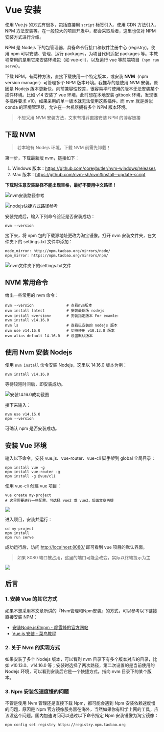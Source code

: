 # Vue 安装

使用 Vue.js 的方式有很多，包括直接用 `script` 标签引入、使用 CDN 方法引入、NPM 方法安装等。在一般较大的项目开发中，都会采取后者，这里也仅对 NPM 安装方式进行介绍。

NPM 是 Nodejs 下的包管理器，具备命令行接口和软件注册中心 (registry)，使用 npm 可以安装、管理、运行 packages，为项目代码适配 packages 等。本教程常用的是用它来安装环境包（如 vue-cli），以及运行 vue 等前端项目（`npm run serve`）。

下载 NPM，有两种方法，直接下载使用一个特定版本，或安装 **NVM**（npm version manager）可管理多个 NPM 版本环境。我推荐的是使用 NVM 安装。原因是 Nodejs 版本更新快，向前兼容性较差，很容易平时使用的版本无法安装某个插件环境。比如 v14 安装了 vue 环境，此时想在本地安装 gitbook 环境，发现很多插件要求 v10，如果采用的单一版本就无法使用这些插件。而 nvm 就是类似 conda 的环境管理器，允许在一台机器拥有多个 NPM 版本环境。

> 不想采用 NVM 安装方法，文末有推荐直接安装 NPM 的博客链接

## 下载 NVM

> 若本地有 Nodejs 环境，下载 NVM 前需先卸载！

第一步，下载最新版 nvm，链接如下：

1. Windows 版本：<a href="https://github.com/coreybutler/nvm-windows/releases" target="_blank">https://github.com/coreybutler/nvm-windows/releases</a>
2. Mac 版本：<a href="https://github.com/nvm-sh/nvm#install--update-script" target="_blank">https://github.com/nvm-sh/nvm#install--update-script</a>

**下载时注意安装路径不能出现空格，最好不要用中文路径！**

![nvm安装路径参考](/img/post-nvm/nvm-address.png)

![nodejs快捷方式路径参考](/img/post-nvm/node-address.png)

安装完成后，输入下列命令验证是否安装成功：

```shell
nvm --version
```

接下来，将 npm 包的下载源地址更改为淘宝镜像。打开 nvm 安装文件夹，在文件夹下的 settings.txt 文件中添加：

```txt
node_mirror: http://npm.taobao.org/mirrors/node/
npm_mirror: https://npm.taobao.org/mirrors/npm/
```

![nvm文件夹下的settings.txt文件](/img/post-nvm/nvm-settings.png)

## NVM 常用命令

给出一些常用的 nvm 命令：

```shell
nvm --version               # 查看nvm版本
nvm install latest          # 安装最新版 nodejs
nvm install <version>       # 安装指定版本 For examle:
nvm install v14.16.0
nvm ls                      # 查看已安装的 nodejs 版本
nvm use v14.16.0            # 切换使用 v10.13.0 版本
nvm alias default 14.16.0   # 设置默认版本
```

## 使用 Nvm 安装 Nodejs

使用 `nvm install` 命令安装 Nodejs，这里以 14.16.0 版本为例：

```shell
nvm install v14.16.0
```

等待较短时间后，即安装成功。

![安装14.16.0成功截图](/img/post-nvm/nvm-install-v14.16.0.png)

接下来输入：

```shell
nvm use v14.16.0
npm --version
```

可确认 npm 是否安装成功。

## 安装 Vue 环境

输入以下命令，安装 vue.js、vue-router、vue-cli 脚手架到 global 全局目录：

```shell
npm install vue -g
npm install vue-router -g
npm install -g @vue/cli
```

使用 vue-cli 创建 vue 项目：

```shell
vue create my-project
# 这里需要进行一些配置，可选择 vue2 或 vue3，后面文章再提
```

![](/img/post-nvm/vue-create.png)

进入项目，安装并运行：

```shell
cd my-project
npm install
npm run serve
```

成功运行后，访问 [http://localhost:8080/](http://localhost:8080/) 即可看到 vue 项目的默认界面。

> 如果 8080 端口被占用，这里的端口可能会改变，实际以终端提示为主

![](/img/post-nvm/vue-init-page.png)

## 后言

### 1. 安装 Vue 的其它方式

如果不想采用本文章所讲的『Nvm管理和Npm安装』的方式，可以参考以下链接直接安装 NPM：

* <a href="https://www.liaoxuefeng.com/wiki/1022910821149312/1023025597810528" target="_blank">安装Node.js和npm - 廖雪峰的官方网站</a>
* <a href="https://www.runoob.com/vue2/vue-install.html" target="_blank">Vue.js 安装 - 菜鸟教程</a>

### 2. 关于 Nvm 的实现方式

如果安装了多个 Nodejs 版本，可以看到 nvm 目录下有多个版本对应的目录，比如 v10.13.0、v14.16.0 等；安装时选择了两次路径，第二次设置的是当前使用的 Nodejs 环境，可以看到安装后它是一个快捷方式，指向 nvm 目录下的某个版本。

### 3. Npm 安装包速度慢的问题

不管是使用 Nvm 管理还是直接下载 Npm，都可能会遇到 Npm 安装依赖速度慢的问题，原因是 Npm 官方镜像服务器在海外，当然如果你有科学上网的工具，应该没这个问题。国内加速访问可以通过以下命令指定 Npm 安装镜像为淘宝镜像：

```shell
npm config set registry https://registry.npm.taobao.org
```